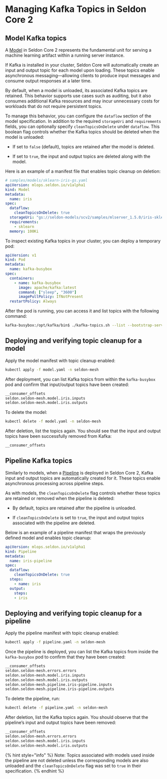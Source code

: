 # Managing Kafka Topics in Seldon Core 2

## Model Kafka topics

A [Model](./kubernetes/resources/model.md) in Seldon Core 2 represents the fundamental unit for serving a machine learning artifact within a running server instance.

If Kafka is installed in your cluster, Seldon Core will automatically create an input and output topic for each model upon loading. These topics enable asynchronous messaging—allowing clients to produce input messages and consume output responses at a later time.

By default, when a model is unloaded, its associated Kafka topics are retained. This behavior supports use cases such as auditing, but it also consumes additional Kafka resources and may incur unnecessary costs for workloads that do not require persistent topics.

To manage this behavior, you can configure the `dataflow` section of the model specification. In addition to the required `storageUri` and `requirements` fields, you can optionally specify `cleanTopicsOnDelete` under `dataflow`. This boolean flag controls whether the Kafka topics should be deleted when the model is unloaded:

* If set to `false` (default), topics are retained after the model is deleted.

* If set to `true`, the input and output topics are deleted along with the model.

Here is an example of a manifest file that enables topic cleanup on deletion:
```yaml
# samples/models/sklearn-iris-gs.yaml
apiVersion: mlops.seldon.io/v1alpha1
kind: Model
metadata:
  name: iris
spec:
  dataflow:
    cleanTopicsOnDelete: true
  storageUri: "gs://seldon-models/scv2/samples/mlserver_1.5.0/iris-sklearn"
  requirements:
    - sklearn
  memory: 100Ki
```

To inspect existing Kafka topics in your cluster, you can deploy a temporary pod:
```yaml
apiVersion: v1
kind: Pod
metadata:
  name: kafka-busybox
spec:
  containers:
    - name: kafka-busybox
      image: apache/kafka:latest
      command: ["sleep", "3600"]
      imagePullPolicy: IfNotPresent
  restartPolicy: Always
```

After the pod is running, you can access it and list topics with the following command:

```bash
kafka-busybox:/opt/kafka/bin$ ./kafka-topics.sh --list --bootstrap-server $SELDON_KAFKA_BOOTSTRAP_PORT_9092_TCP
```

## Deploying and verifying topic cleanup for a model

Apply the model manifest with topic cleanup enabled:
```bash
kubectl apply -f model.yaml -n seldon-mesh
```

After deployment, you can list Kafka topics from within the `kafka-busybox` pod and confirm that input/output topics have been created:
```bash
__consumer_offsets
seldon.seldon-mesh.model.iris.inputs
seldon.seldon-mesh.model.iris.outputs
```

To delete the model:
```bash
kubectl delete -f model.yaml -n seldon-mesh
```

After deletion, list the topics again. You should see that the input and output topics have been successfully removed from Kafka:
```bash
__consumer_offsets
```

## Pipeline Kafka topics

Similarly to models, when a [Pipeline](./kubernetes/resources/pipeline.md) is deployed in Seldon Core 2, Kafka input and output topics are automatically created for it. These topics enable asynchronous processing across pipeline steps.

As with models, the `cleanTopicsOnDelete` flag controls whether these topics are retained or removed when the pipeline is deleted:

* By default, topics are retained after the pipeline is unloaded.

* If `cleanTopicsOnDelete` is set to `true`, the input and output topics associated with the pipeline are deleted.

Below is an example of a pipeline manifest that wraps the previously defined model and enables topic cleanup:
```yaml
apiVersion: mlops.seldon.io/v1alpha1
kind: Pipeline
metadata:
  name: iris-pipeline
spec:
  dataflow:
    cleanTopicsOnDelete: true
  steps:
    - name: iris
  output:
    steps:
    - iris
```

## Deploying and verifying topic cleanup for a pipeline

Apply the pipeline manifest with topic cleanup enabled:
```bash
kubectl apply -f pipeline.yaml -n seldon-mesh
```

Once the pipeline is deployed, you can list the Kafka topics from inside the `kafka-busybox` pod to confirm that they have been created:
```bash
__consumer_offsets
seldon.seldon-mesh.errors.errors
seldon.seldon-mesh.model.iris.inputs
seldon.seldon-mesh.model.iris.outputs
seldon.seldon-mesh.pipeline.iris-pipeline.inputs
seldon.seldon-mesh.pipeline.iris-pipeline.outputs
```

To delete the pipeline, run:
```bash
kubectl delete -f pipeline.yaml -n seldon-mesh
```

After deletion, list the Kafka topics again. You should observe that the pipeline’s input and output topics have been removed:
```bash
__consumer_offsets
seldon.seldon-mesh.errors.errors
seldon.seldon-mesh.model.iris.inputs
seldon.seldon-mesh.model.iris.outputs
```

{% hint style="info" %}
Note: Topics associated with models used inside the pipeline are not deleted unless the corresponding models are also unloaded and the `cleanTopicsOnDelete` flag was set to `true` in their specification.
{% endhint %}